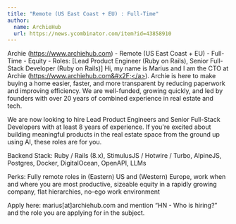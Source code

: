 ```yaml
---
title: "Remote (US East Coast + EU) : Full-Time"
author:
  name: ArchieHub
  url: https://news.ycombinator.com/item?id=43858910
---
```

Archie (<a href="https:&#x2F;&#x2F;www.archiehub.com" rel="nofollow">https:&#x2F;&#x2F;www.archiehub.com</a>) - Remote (US East Coast + EU) - Full-Time - Equity - Roles: [Lead Product Engineer (Ruby on Rails), Senior Full-Stack Developer (Ruby on Rails)]
Hi, my name is Marius and I am the CTO at Archie (<a href="https:&#x2F;&#x2F;www.archiehub.com&#x2F;" rel="nofollow">https:&#x2F;&#x2F;www.archiehub.com&#x2F;</a>). Archie is here to make buying a home easier, faster, and more transparent by reducing paperwork and improving efficiency. We are well-funded, growing quickly, and led by founders with over 20 years of combined experience in real estate and tech.

We are now looking to hire Lead Product Engineers and Senior Full-Stack Developers with at least 8 years of experience. If you&#x27;re excited about building meaningful products in the real estate space from the ground up using AI, these roles are for you.

Backend Stack: Ruby &#x2F; Rails (8.x), StimulusJS &#x2F; Hotwire &#x2F; Turbo, AlpineJS, Postgres, Docker, DigitalOcean, OpenAPI, LLMs

Perks: Fully remote roles in (Eastern) US and (Western) Europe, work when and where you are most productive, sizeable equity in a rapidly growing company, flat hierarchies, no-ego work environment

Apply here: marius[at]archiehub.com and mention “HN - Who is hiring?” and the role you are applying for in the subject.
<JobApplication />
